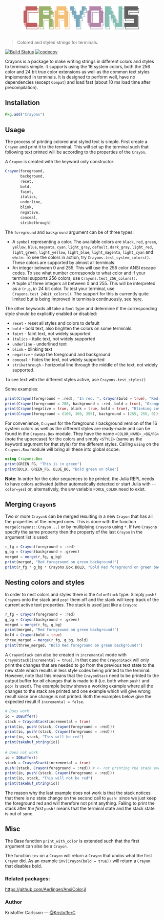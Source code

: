 <h1 align="center">
    <img width="400" src="logo.png" alt="crayons">
    <br>
</h1>

> Colored and styled strings for terminals.

[![Build Status](https://travis-ci.org/KristofferC/Crayons.jl.svg?branch=master)](https://travis-ci.org/KristofferC/Crayons.jl) [![codecov](https://codecov.io/gh/KristofferC/Crayons.jl/branch/master/graph/badge.svg)](https://codecov.io/gh/KristofferC/Crayons.jl)

Crayons is a package to make writing strings in different colors and styles to terminals simple. It supports using the 16 system colors, both the 256 color and 24 bit true color extensions as well as the common text styles implemented in terminals. It is designed to perform well, have no dependencies (except `Compat`) and load fast (about 10 ms load time after precompilation).

## Installation

```jl
Pkg.add("Crayons")
```

## Usage

The process of printing colored and styled text is simple. First create a `Crayon` and print it to the terminal. This will set up the terminal such that following text printed will be according to the properties of the `Crayon`.

A `Crayon` is created with the keyword only constructor:
```jl
Crayon(foreground,
       background,
       reset,
       bold,
       faint,
       italics,
       underline,
       blink,
       negative,
       conceal,
       strikethrough)
```

The `foreground` and `background` argument can be of three types:

* A `symbol` representing a color. The available colors are `black`, `red`, `green`, `yellow`, `blue`, `magenta`, `cyan`, `light_gray`, `default`, `dark_gray`, `light_red`, `light_green`, `light_yellow`, `light_blue`, `light_magenta`, `light_cyan` and `white`. To see the colors in action, try `Crayons.test_system_colors()`. These colors are supported by almost all terminals.
* An integer between 0 and 255. This will use the 256 color ANSI escape codes. To see what number corresponds to what color and if your terminal supports 256 colors, use `Crayons.test_256_colors()`.
* A tuple of three integers all between 0 and 255. This will be interpreted as a `(r,g,b)` 24 bit color. To test your terminal, use `Crayons.test_24bit_colors()`. The support for this is currently quite limited but is being improved in terminals continuously, see [here](https://gist.github.com/XVilka/8346728).

The other keywords all take a `Bool` type and determine if the corresponding style should be explicitly enabled or disabled:

* `reset` - reset all styles and colors to default
* `bold` - bold text, also brighten the colors on some terminals
* `faint` - faint text, not widely supported
* `italics` - italic text, not widely supported
* `underline` - underlined text
* `blink` - blinking text
* `negative` - swap the foreground and background
* `conceal` - hides the text, not widely supported
* `strikethrough` - horizontal line through the middle of the text, not widely supported.

To see text with the different styles active, use `Crayons.test_styles()`

Some examples:

```jl
print(Crayon(foreground = :red), "In red. ", Crayon(bold = true), "Red and bold")
print(Crayon(foreground = 208, background = :red, bold = true), "Orange bold on red")
print(Crayon(negative = true, blink = true, bold = true), "Blinking inverse bold")
print(Crayon(foreground = (100, 100, 255), background = (255, 255, 0)), "Bluish on yellow")
```

For convenience, `Crayon`s for the foreground / background version of the 16 system colors as well as the different styles are ready-made and can be found in the `Crayons.Box` module. They have the name `<COLOR_NAME>_<BG/FG>` (note the uppercase) for the colors and simply `<STYLE>` (same as the keyword argument for that style) for the different styles. Calling `using` on the `Crayons.Box` module will bring all these into global scope:

```jl
using Crayons.Box
print(GREEN_FG, "This is in green")
print(BOLD, GREEN_FG, BLUE_BG, "Bold green on blue")
```

**Note:** In order for the color sequences to be printed, the Julia REPL needs to have colors activated (either automatically detected or start Julia with `--color=yes`) or, alternatively, the `ENV` variable `FORCE_COLOR` need to exist.

## Merging `Crayon`s

Two or more `Crayon`s can be merged resulting in a new `Crayon` that has all the properties of the merged ones. This is done with the function `merge(crayons::Crayon...)` or by multiplying `Crayon`s using `*`. If two `Crayon`s specify the same property then the property of the last `Crayon` in the argument list is used:

```jl
r_fg = Crayon(foreground = :red)
g_bg = Crayon(background = :green)
merged = merge(r_fg, g_bg)
print(merged, "Red foreground on green background!")
print(r_fg * g_bg * Crayons.Box.BOLD, "Bold Red foreground on green background!")
```


## Nesting colors and styles

In order to nest colors and styles there is the `ColorStack` type. Simply `push!` `Crayon`s onto the stack and `pop!` them off and the stack will keep track of the current active text properties. The stack is used just like a `Crayon`:

```jl
r_fg = Crayon(foreground = :red)
g_bg = Crayon(background = :green)
merged = merge(r_fg, g_bg)
print(merged, "Red foreground on green background!")
bold = Crayon(bold = true)
three_merged = merge(r_fg, g_bg, bold)
print(three_merged, "Bold Red foreground on green background!")
```

A `CrayonStack` can also be created in `incremental` mode with `CrayonStack(incremental = true)`. In that case the `CrayonStack` will only print the changes that are needed to go from the previous text state to the new state which results in less style codes being printed to the terminal. However, note that this means that the `CrayonStack` need to be printed to the output buffer for *all* changes that is made to it (i.e. both when `push!` and `pop!` is used). The example below shows a working example where all the changes to the stack are printed and one example which will give wrong result since one change is not printed. Both the examples below give the expected result if `incremental = false`.

```jl
# Does work
io = IOBuffer()
stack = CrayonStack(incremental = true)
print(io, push!(stack, Crayon(foreground = :red)))
print(io, push!(stack, Crayon(foreground = :red)))
print(io, stack, "This will be red")
print(takebuf_string(io))

# Does not work
io = IOBuffer()
stack = CrayonStack(incremental = true)
push!(stack, Crayon(foreground = :red)) # <- not printing the stack even though we modify it!
print(io, push!(stack, Crayon(foreground = :red)))
print(io, stack, "This will not be red")
print(takebuf_string(io))
```

The reason why the last example does not work is that the stack notices that there is no state change on the second call to `push!` since we just keep the foreground red and will therefore not print anything. Failing to print the stack after *the first* `push!` means that the terminal state and the stack state is out of sync.

## Misc

The Base function `print_with_color` is extended such that the first argument can also be a `Crayon`.

The function `inv` on a `Crayon` will return a `Crayon` that undos what the first `Crayon` did.
As an example `inv(Crayon(bold = true))` will return a `Crayon` that disables bold.


### Related packages:

https://github.com/Aerlinger/AnsiColor.jl

### Author

Kristoffer Carlsson — [@KristofferC](https://github.com/KristofferC)


